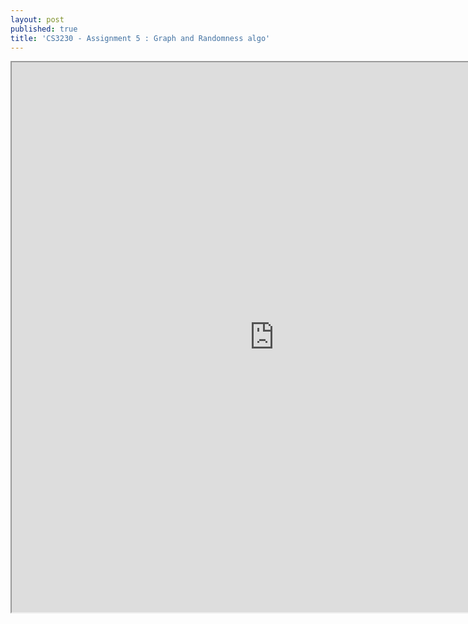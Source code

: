 ```yaml
---
layout: post
published: true
title: 'CS3230 - Assignment 5 : Graph and Randomness algo'
---
```

<iframe src="https://drive.google.com/file/d/1lts09oyU80E2gQaUHxvQPSfSmT9Uc7rM/preview" width="840" height="880"></iframe>